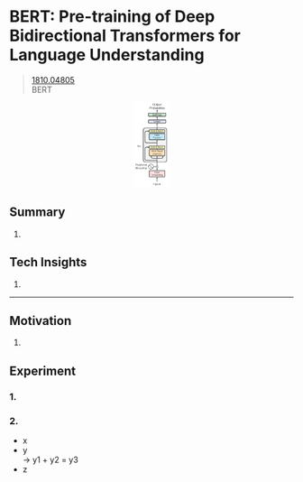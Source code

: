 # BERT: Pre-training of Deep Bidirectional Transformers for Language Understanding
> [1810.04805](https://arxiv.org/abs/1810.04805)<br>
> BERT
<div align=center><img src="/figures/1810.04805.1.png" style="height: 150px; width: auto;"/></div>

## Summary 
1. 

## Tech Insights 
1. 

---

## Motivation 
1. 

## Experiment
### 1.
### 2. 
- x
- y<br>
&rarr; y1 + y2 = y3
- z
